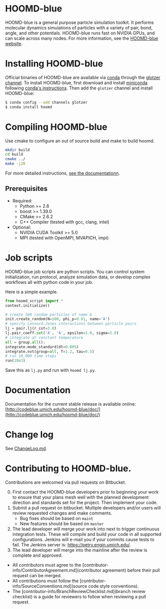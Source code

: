 # HOOMD-blue

HOOMD-blue is a general purpose particle simulation toolkit. It performs molecular dynamics simulations of particles
with a variety of pair, bond, angle, and other potentials. HOOMD-blue runs fast on NVIDIA GPUs, and can scale across
many nodes. For more information, see the [HOOMD-blue website](https://codeblue.umich.edu/hoomd-blue).

# Installing HOOMD-blue

Official binaries of HOOMD-blue are available via [conda](http://conda.pydata.org/docs/) through
the [glotzer channel](https://anaconda.org/glotzer).
To install HOOMD-blue, first download and install
[miniconda](http://conda.pydata.org/miniconda.html) following [conda's instructions](http://conda.pydata.org/docs/install/quick.html).
Then add the `glotzer` channel and install HOOMD-blue:

```bash
$ conda config --add channels glotzer
$ conda install hoomd
```

# Compiling HOOMD-blue

Use cmake to configure an out of source build and make to build hoomd.

```bash
mkdir build
cd build
cmake ../
make -j20
```

For more detailed instructions, [see the documentationn](https://codeblue.umich.edu/hoomd-blue/doc/page_compile_guide.html).

## Prerequisites

 * Required:
     * Python >= 2.6
     * boost >= 1.39.0
     * CMake >= 2.6.2
     * C++ Compiler (tested with gcc, clang, intel)
 * Optional:
     * NVIDIA CUDA Toolkit >= 5.0
     * MPI (tested with OpenMPI, MVAPICH, impi)

# Job scripts

HOOMD-blue job scripts are python scripts. You can control system initialization, run protocol, analyze simulation data,
or develop complex workflows all with python code in your job.

Here is a simple example.

```python
from hoomd_script import *
context.initialize()

# create 100 random particles of name A
init.create_random(N=100, phi_p=0.01, name='A')
# specify Lennard-Jones interactions between particle pairs
lj = pair.lj(r_cut=3.0)
lj.pair_coeff.set('A', 'A', epsilon=1.0, sigma=1.0)
# integrate at constant temperature
all = group.all();
integrate.mode_standard(dt=0.005)
integrate.nvt(group=all, T=1.2, tau=0.5)
# run 10,000 time steps
run(10e3)
```

Save this as `lj.py` and run with `hoomd lj.py`.

# Documentation

Documentation for the current stable release is available online: [http://codeblue.umich.edu/hoomd-blue/doc/](http://codeblue.umich.edu/hoomd-blue/doc/)

# Change log

See [ChangeLog.md](ChangeLog.md).

# Contributing to HOOMD-blue.

Contributions are welcomed via pull requests on Bitbucket.

0. First contact the HOOMD-blue developers prior to beginning your work to ensure that your plans mesh well with the
planned development direction and standards set for the project. Then implement your code.
1. Submit a pull request on bitbucket. Multiple developers and/or users will review requested changes and make comments.
    * Bug fixes should be based on `maint`
    * New features should be based on `master`
2. The lead developer will merge your work into next to trigger continuous integration tests. These will compile and build your code in all supported configurations. Jenkins will e-mail you if your commits cause tests to fail. The Jenkins server is: https://petry.engin.umich.edu/.
3. The lead developer will merge into the mainline after the review is complete and approved.

* All contributors must agree to the [contributor-info/ContributorAgreement.md](contributor agreement) before their pull request can be merged.
* All contributions must follow the [contributor-info/SourceConventions.md](source code style conventions).
* The [contributor-info/BranchReviewChecklist.md](branch review checklist) is a guide for reviewers to follow when reviewing a pull request.
